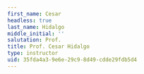 ```yaml
---
first_name: Cesar
headless: true
last_name: Hidalgo
middle_initial: ''
salutation: Prof.
title: Prof. Cesar Hidalgo
type: instructor
uid: 35fda4a3-9e6e-29c9-8d49-cdde29fdb5d4
---
```

